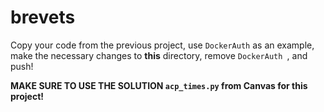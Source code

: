 # brevets #

Copy your code from the previous project, use `DockerAuth` as an example, make the necessary changes to **this** directory, remove `DockerAuth `, and push!

**MAKE SURE TO USE THE SOLUTION `acp_times.py` from Canvas for this project!**